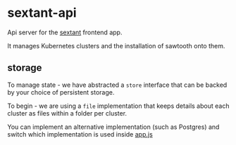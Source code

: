# sextant-api

Api server for the [sextant](https://github.com/catenasys/sextant) frontend app.

It manages Kubernetes clusters and the installation of sawtooth onto them.

## storage

To manage state - we have abstracted a `store` interface that can be backed by your choice of persistent storage.

To begin - we are using a `file` implementation that keeps details about each cluster as files within a folder per cluster.

You can implement an alternative implementation (such as Postgres) and switch which implementation is used inside [app.js](src/app.js)
